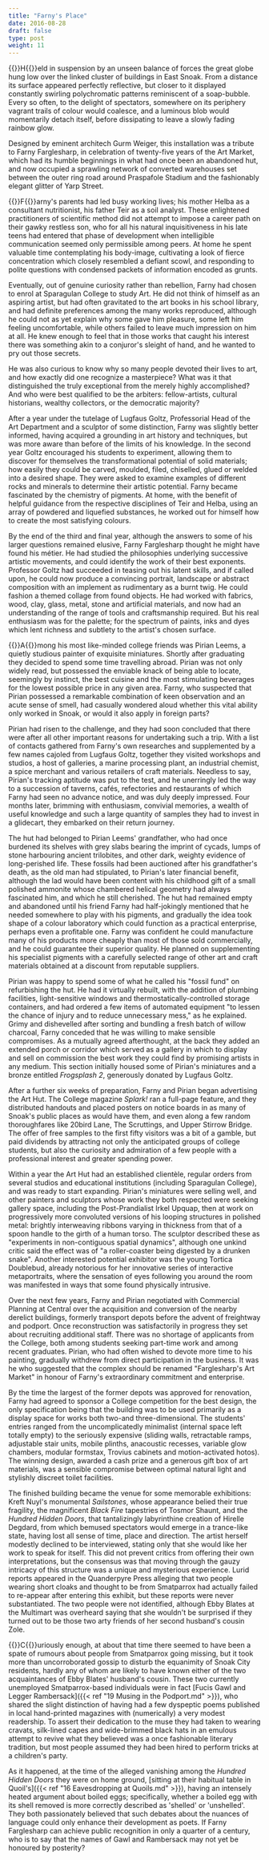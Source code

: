 ```yaml
---
title: "Farny's Place"
date: 2016-08-28
draft: false
type: post
weight: 11
---
```


{{<glyph>}}H{{</glyph>}}eld in suspension by an unseen balance of forces the great globe hung low over the linked cluster of buildings in East Snoak. From a distance its surface appeared perfectly reflective, but closer to it displayed constantly swirling polychromatic patterns reminiscent of a soap-bubble. Every so often, to the delight of spectators, somewhere on its periphery vagrant trails of colour would coalesce, and a luminous blob would momentarily detach itself, before dissipating to leave a slowly fading rainbow glow.

Designed by eminent architech Gurm Weiger, this installation was a tribute to Farny Farglesharp, in celebration of twenty-five years of the Art Market, which had its humble beginnings in what had once been an abandoned hut, and now occupied a sprawling network of converted warehouses set between the outer ring road around Praspafole Stadium and the fashionably elegant glitter of Yarp Street.



{{<glyph>}}F{{</glyph>}}arny's parents had led busy working lives; his mother Helba as a consultant nutritionist, his father Teir as a soil analyst. These enlightened practitioners of scientific method did not attempt to impose a career path on their gawky restless son, who for all his natural inquisitiveness in his late teens had entered that phase of development when intelligible communication seemed only permissible among peers. At home he spent valuable time contemplating his body-image, cultivating a look of fierce concentration which closely resembled a defiant scowl, and responding to polite questions with condensed packets of information encoded as grunts.

Eventually, out of genuine curiosity rather than rebellion, Farny had chosen to enrol at Sparagulan College to study Art. He did not think of himself as an aspiring artist, but had often gravitated to the art books in his school library, and had definite preferences among the many works reproduced, although he could not as yet explain why some gave him pleasure, some left him feeling uncomfortable, while others failed to leave much impression on him at all. He knew enough to feel that in those works that caught his interest there was something akin to a conjuror's sleight of hand, and he wanted to pry out those secrets.

He was also curious to know why so many people devoted their lives to art, and how exactly did one recognize a masterpiece? What was it that distinguished the truly exceptional from the merely highly accomplished? And who were best qualified to be the arbiters: fellow-artists, cultural historians, wealthy collectors, or the democratic majority?

After a year under the tutelage of Lugfaus Goltz, Professorial Head of the Art Department and a sculptor of some distinction, Farny was slightly better informed, having acquired a grounding in art history and techniques, but was more aware than before of the limits of his knowledge. In the second year Goltz encouraged his students to experiment, allowing them to discover for themselves the transformational potential of solid materials; how easily they could be carved, moulded, filed, chiselled, glued or welded into a desired shape. They were asked to examine examples of different rocks and minerals to determine their artistic potential. Farny became fascinated by the chemistry of pigments. At home, with the benefit of helpful guidance from the respective disciplines of Teir and Helba, using an array of powdered and liquefied substances, he worked out for himself how to create the most satisfying colours.

By the end of the third and final year, although the answers to some of his larger questions remained elusive, Farny Farglesharp thought he might have found his métier. He had studied the philosophies underlying successive artistic movements, and could identify the work of their best exponents. Professor Goltz had succeeded in teasing out his latent skills, and if called upon, he could now produce a convincing portrait, landscape or abstract composition with an implement as rudimentary as a burnt twig. He could fashion a themed collage from found objects. He had worked with fabrics, wood, clay, glass, metal, stone and artificial materials, and now had an understanding of the range of tools and craftsmanship required. But his real enthusiasm was for the palette; for the spectrum of paints, inks and dyes which lent richness and subtlety to the artist's chosen surface.



{{<glyph>}}A{{</glyph>}}mong his most like-minded college friends was Pirian Leems, a quietly studious painter of exquisite miniatures. Shortly after graduating they decided to spend some time travelling abroad. Pirian was not only widely read, but possessed the enviable knack of being able to locate, seemingly by instinct, the best cuisine and the most stimulating beverages for the lowest possible price in any given area. Farny, who suspected that Pirian possessed a remarkable combination of keen observation and an acute sense of smell, had casually wondered aloud whether this vital ability only worked in Snoak, or would it also apply in foreign parts? 

Pirian had risen to the challenge, and they had soon concluded that there were after all other important reasons for undertaking such a trip. With a list of contacts gathered from Farny's own researches and supplemented by a few names cajoled from Lugfaus Goltz, together they visited workshops and studios, a host of galleries, a marine processing plant, an industrial chemist, a spice merchant and various retailers of craft materials. Needless to say, Pirian's tracking aptitude was put to the test, and he unerringly led the way to a succession of taverns, cafés, refectories and restaurants of which Farny had seen no advance notice, and was duly deeply impressed. Four months later, brimming with enthusiasm, convivial memories, a wealth of useful knowledge and such a large quantity of samples they had to invest in a glidecart, they embarked on their return journey.

The hut had belonged to Pirian Leems' grandfather, who had once burdened its shelves with grey slabs bearing the imprint of cycads, lumps of stone harbouring ancient trilobites, and other dark, weighty evidence of long-perished life. These fossils had been auctioned after his grandfather's death, as the old man had stipulated, to Pirian's later financial benefit, although the lad would have been content with his childhood gift of a small polished ammonite whose chambered helical geometry had always fascinated him, and which he still cherished. The hut had remained empty and abandoned until his friend Farny had half-jokingly mentioned that he needed somewhere to play with his pigments, and gradually the idea took shape of a colour laboratory which could function as a practical enterprise, perhaps even a profitable one. Farny was confident he could manufacture many of his products more cheaply than most of those sold commercially, and he could guarantee their superior quality. He planned on supplementing his specialist pigments with a carefully selected range of other art and craft materials obtained at a discount from reputable suppliers.

Pirian was happy to spend some of what he called his "fossil fund" on refurbishing the hut. He had it virtually rebuilt, with the addition of plumbing facilities, light-sensitive windows and thermostatically-controlled storage containers, and had ordered a few items of automated equipment "to lessen the chance of injury and to reduce unnecessary mess," as he explained. Grimy and dishevelled after sorting and bundling a fresh batch of willow charcoal, Farny conceded that he was willing to make sensible compromises. As a mutually agreed afterthought, at the back they added an extended porch or corridor which served as a gallery in which to display and sell on commission the best work they could find by promising artists in any medium. This section initially housed some of Pirian's miniatures and a bronze entitled *Frogsplash 2*, generously donated by Lugfaus Goltz.

After a further six weeks of preparation, Farny and Pirian began advertising the Art Hut. The College magazine *Splark!* ran a full-page feature, and they distributed handouts and placed posters on notice boards in as many of Snoak's public places as would have them, and even along a few random thoroughfares like 20bird Lane, The Scruttings, and Upper Stirrow Bridge. The offer of free samples to the first fifty visitors was a bit of a gamble, but paid dividends by attracting not only the anticipated groups of college students, but also the curiosity and admiration of a few people with a professional interest and greater spending power.

Within a year the Art Hut had an established clientèle, regular orders from several studios and educational institutions (including Sparagulan College), and was ready to start expanding. Pirian's miniatures were selling well, and other painters and sculptors whose work they both respected were seeking gallery space, including the Post-Prandialist Irkel Upquap, then at work on progressively more convoluted versions of his looping structures in polished metal: brightly interweaving ribbons varying in thickness from that of a spoon handle to the girth of a human torso. The sculptor described these as "experiments in non-contiguous spatial dynamics", although one unkind critic said the effect was of "a roller-coaster being digested by a drunken snake". Another interested potential exhibitor was the young Tortica Doublebud, already notorious for her innovative series of interactive metaportraits, where the sensation of eyes following you around the room was manifested in ways that some found physically intrusive.

Over the next few years, Farny and Pirian negotiated with Commercial Planning at Central over the acquisition and conversion of the nearby derelict buildings, formerly transport depots before the advent of freightway and podport. Once reconstruction was satisfactorily in progress they set about recruiting additional staff. There was no shortage of applicants from the College, both among students seeking part-time work and among recent graduates. Pirian, who had often wished to devote more time to his painting, gradually withdrew from direct participation in the business. It was he who suggested that the complex should be renamed "Farglesharp's Art Market" in honour of Farny's extraordinary commitment and enterprise.

By the time the largest of the former depots was approved for renovation, Farny had agreed to sponsor a College competition for the best design, the only specification being that the building was to be used primarily as a display space for works both two-and three-dimensional. The students' entries ranged from the uncomplicatedly minimalist (internal space left totally empty) to the seriously expensive (sliding walls, retractable ramps, adjustable stair units, mobile plinths, anacoustic recesses, variable glow chambers, modular formstax, Trovius cabinets and motion-activated hotos). The winning design, awarded a cash prize and a generous gift box of art materials, was a sensible compromise between optimal natural light and stylishly discreet toilet facilities.

The finished building became the venue for some memorable exhibitions: Kreft Nuyl's monumental *Sailstones*, whose appearance belied their true fragility, the magnificent *Black Fire* tapestries of Tosmor Shaunt, and the *Hundred Hidden Doors*, that tantalizingly labyrinthine creation of Hirelle Degdard, from which bemused spectators would emerge in a trance-like state, having lost all sense of time, place and direction. The artist herself modestly declined to be interviewed, stating only that she would like her work to speak for itself. This did not prevent critics from offering their own interpretations, but the consensus was that moving through the gauzy intricacy of this structure was a unique and mysterious experience. Lurid reports appeared in the Quanderpyre Press alleging that two people wearing short cloaks and thought to be from Smatparrox had actually failed to re-appear after entering this exhibit, but these reports were never substantiated. The two people were not identified, although Ebby Blates at the Multimart was overheard saying that she wouldn't be surprised if they turned out to be those two arty friends of her second husband's cousin Zole.



{{<glyph>}}C{{</glyph>}}uriously enough, at about that time there seemed to have been a spate of rumours about people from Smatparrox going missing, but it took more than uncorroborated gossip to disturb the equanimity of Snoak City residents, hardly any of whom are likely to have known either of the two acquaintances of Ebby Blates' husband's cousin. These two currently unemployed Smatparrox-based individuals were in fact [Fucis Gawl and Legger Rambersack]({{< ref "19 Musing in the Podport.md" >}}), who shared the slight distinction of having had a few dyspeptic poems published in local hand-printed magazines with (numerically) a very modest readership. To assert their dedication to the muse they had taken to wearing cravats, silk-lined capes and wide-brimmed black hats in an emulous attempt to revive what they believed was a once fashionable literary tradition, but most people assumed they had been hired to perform tricks at a children's party. 

As it happened, at the time of the alleged vanishing among the *Hundred Hidden Doors* they were on home ground, [sitting at their habitual table in Quoil's]({{< ref "16 Eavesdropping at Quoils.md" >}}), having an intensely heated argument about boiled eggs; specifically, whether a boiled egg with its shell removed is more correctly described as 'shelled' or 'unshelled'. They both passionately believed that such debates about the nuances of language could only enhance their development as poets. If Farny Farglesharp can achieve public recognition in only a quarter of a century, who is to say that the names of Gawl and Rambersack may not yet be honoured by posterity?